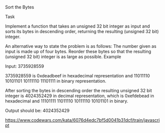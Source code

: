 Sort the Bytes

Task

Implement a function that takes an unsigned 32 bit integer as input and sorts its bytes in descending order, returning the resulting (unsigned 32 bit) integer.

An alternative way to state the problem is as follows: The number given as input is made up of four bytes. Reorder these bytes so that the resulting (unsigned 32 bit) integer is as large as possible.
Example

Input: 3735928559

3735928559 is 0xdeadbeef in hexadecimal representation and 11011110 10101101 10111110 11101111
in binary representation.

After sorting the bytes in descending order the resulting unsigned 32 bit integer is 4024352429
in decimal representation, which is 0xefdebead in hexadecimal and 11101111 11011110 10111110 10101101
in binary.

Output should be: 4024352429

https://www.codewars.com/kata/6076d4edc7bf5d0041b31dcf/train/javascript
